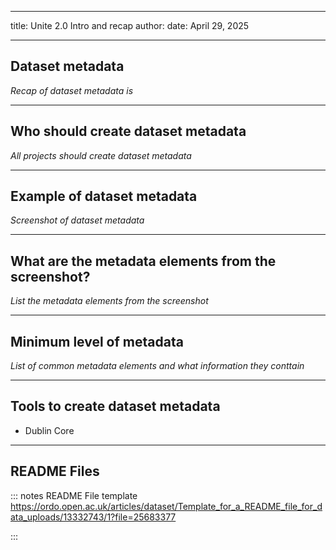 
---
title: Unite 2.0 Intro and recap
author: 
date: April 29, 2025

---
## Dataset metadata

_Recap of dataset metadata is_

---
## Who should create dataset metadata

_All projects should create dataset metadata_ 

---
## Example of dataset metadata

_Screenshot of dataset metadata_

---
## What are the metadata elements from the screenshot?

_List the metadata elements from the screenshot_

---
## Minimum level of metadata

_List of common metadata elements and what information they conttain_

---

## Tools to create dataset metadata
 - Dublin Core

---

## README Files


::: notes
README File template https://ordo.open.ac.uk/articles/dataset/Template_for_a_README_file_for_data_uploads/13332743/1?file=25683377

:::

